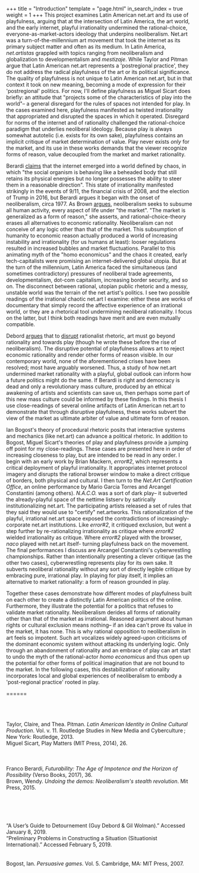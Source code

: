 +++
title = "Introduction"
template = "page.html"
in_search_index = true
weight = 1
+++
This project examines Latin American net.art and its use of playfulness, arguing that at the intersection of Latin America, the art world, and the early internet, playful irrationality undermined the rational-choice, everyone-as-market-actors ideology that underpins neoliberalism. Net.art was a turn-of-the-millennium art movement that took the internet as its primary subject matter and often as its medium. In Latin America, *net.artistas* grappled with topics ranging from neoliberalism and globalization to developmentalism and *mestizaje*. While Taylor and Pitman argue that Latin American net.art represents a 'postregional practice', they do not address the radical playfulness of the art or its political significance. The quality of playfulness is not unique to Latin American net.art, but in that context it took on new meaning, becoming a mode of expression for their 'postregional' politics. For now, I'll define playfulness as Miguel Sicart does briefly: an attitude that "projects some of the characteristics of play into the world"– a general disregard for the rules of spaces not intended for play. In the cases examined here, playfulness manifested as twisted irrationality that appropriated and disrupted the spaces in which it operated. Disregard for norms of the internet and of rationality challenged the rational-choice paradigm that underlies neoliberal ideology. Because play is always somewhat autotelic (i.e. exists for its own sake), playfulness contains an implicit critique of market determination of value. Play never exists *only* for the market, and its use in these works demands that the viewer recognize forms of reason, value decoupled from the market and market rationality.

Berardi [claims](http://booksdescr.org/item/index.php?md5=A8AFCB7651CB5E231E58DA52E8BE8AFE) that the internet emerged into a world defined by chaos, in which "the social organism is behaving like a beheaded body that still retains its physical energies but no longer possesses the ability to steer them in a reasonable direction". This state of irrationality manifested strikingly in the events of 9/11, the financial crisis of 2008, and the election of Trump in 2016, but Berardi argues it began with the onset of neoliberalism, circa 1977. As Brown [argues](http://booksdescr.org/item/index.php?md5=604CA4C555DE3F98A1898D0FD062C963), neoliberalism seeks to subsume all human activity, every aspect of life under "the market". "The market is generalized as a form of reason," she asserts, and rational-choice-theory erases all alternatives to economic rationality. Neoliberalism can not conceive of any logic other than that of the market. This subsumption of humanity to economic reason actually produced a world of increasing instability and irrationality (for us humans at least): looser regulations resulted in increased bubbles and market fluctuations. Parallel to this animating myth of the "homo economicus" and the chaos it created, early tech-capitalists were promising an internet-delivered global utopia. But at the turn of the millennium, Latin America faced the simultaneous (and sometimes contradictory) pressures of neoliberal trade agreements, developmentalism, dot-com capitalism, increasing border security, and so on. The disconnect between rational, utopian public rhetoric and a messy, unstable world was the terrain of the net artist's politics. I see two possible readings of the irrational chaotic net.art I examine: either these are works of documentary that simply record the affective experience of an irrational world, or they are a rhetorical tool undermining neoliberal rationality. I focus on the latter, but I think both readings have merit and are even mutually compatible.

Debord [argues](http://www.bopsecrets.org/SI/1.situations.htm) that to [disrupt](http://www.bopsecrets.org/SI/detourn.htm) rationalist rhetoric, art must go beyond rationality and towards play (though he wrote these before the rise of neoliberalism). The disruptive potential of playfulness allows art to reject economic rationality and render other forms of reason visible. In our contemporary world, none of the aforementioned crises have been resolved; most have arguably worsened. Thus, a study of how net.art undermined market rationality with a playful, global outlook can inform how a future politics might do the same. If Berardi is right and democracy is dead and only a revolutionary mass culture, produced by an ethical awakening of artists and scientists can save us, then perhaps some part of this new mass culture could be informed by these findings. In this thesis I use close-readings of several online artifacts of Latin American net.art to demonstrate that through disruptive playfulness, these works subvert the view of the market as ultimate arbiter of value and ultimate form of reason.

Ian Bogost's theory of procedural rhetoric posits that interactive systems and mechanics (like net.art) can advance a political rhetoric. In addition to Bogost, Miguel Sicart's theories of play and playfulness provide a jumping off point for my close-readings. These cases are presented here in order of increasing closeness to play, but are intended to be read in any order. I begin with an early work by Brian Mackern, *error#2*, which represents a critical deployment of playful irrationality. It appropriates internet protocol imagery and disrupts the rational browser window to make a direct critique of borders, both physical and cultural. I then turn to the *Net.Art Certification Office*, an online performance by Mario Garcia Torres and Arcangel Constantini (among others). *N.A.C.O.* was a sort of dark play– it subverted the already-playful space of the nettime listserv by satirically institutionalizing net.art. The participating artists released a set of rules that they said they would use to "certify" net.artworks. This rationalization of the playful, irrational net.art space exposed the contradictions of increasingly-corporate net.art institutions. Like *error#2*, it critiqued exclusion, but went a step further by re-rationalizing irrationality as critique where *error#2* wielded irrationality as critique. Where *error#2* played with the browser, *naco* played with net.art itself- turning playfulness back on the movement. The final performances I discuss are Arcangel Constantini's cyberwrestling championships. Rather than intentionally presenting a clever critique (as the other two cases), cyberwrestling represents play for its own sake. It subverts neoliberal rationality without any sort of directly legible critique by embracing pure, irrational play. In playing for play itself, it implies an alternative to market rationality: a form of reason grounded in play.

Together these cases demonstrate how different modes of playfulness built on each other to create a distinctly Latin American politics of the online. Furthermore, they illustrate the potential for a politics that refuses to validate market rationality. Neoliberalism derides all forms of rationality other than that of the market as irrational. Reasoned argument about human rights or cultural exclusion means nothing– if an idea can't prove its value in the market, it has none. This is why rational opposition to neoliberalism in art feels so impotent. Such art vocalizes widely agreed-upon criticisms of the dominant economic system without attacking its underlying logic. Only through an abandonment of rationality and an embrace of play can art start to undo the myth of the rational-actor *homo economicus* and thus open up the potential for other forms of political imagination that are not bound to the market. In the following cases, this destabilization of rationality incorporates local and global experiences of neoliberalism to embody a 'post-regional practice' rooted in play.

======

\
\
\
Taylor, Claire, and Thea. Pitman. *Latin American Identity in Online Cultural Production*. Vol. v. 11. Routledge Studies in New Media and Cyberculture ; New York: Routledge, 2013.\
Miguel Sicart, Play Matters (MIT Press, 2014), 26.\
\
\
\
Franco Berardi, *Futurability: The Age of Impotence and the Horizon of Possibility* (Verso Books, 2017), 36.\
Brown, Wendy. *Undoing the demos: Neoliberalism's stealth revolution*. Mit Press, 2015.\
\
\
\
\
\
“A User’s Guide to Detournement (Guy Debord & Gil Wolman).” Accessed January 8, 2019. \
“Preliminary Problems in Constructing a Situation (Situationist International).” Accessed February 5, 2019.\
\
\
Bogost, Ian. *Persuasive games*. Vol. 5. Cambridge, MA: MIT Press, 2007.